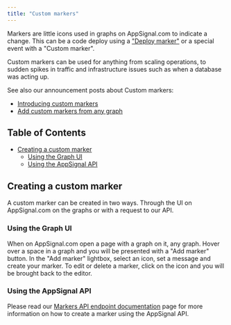 ```yaml
---
title: "Custom markers"
---
```


Markers are little icons used in graphs on AppSignal.com to indicate a change.
This can be a code deploy using a ["Deploy marker"](deploy-markers.html) or a
special event with a "Custom marker".

Custom markers can be used for anything from scaling operations, to sudden
spikes in traffic and infrastructure issues such as when a database was acting
up.

See also our announcement posts about Custom markers:

- [Introducing custom markers](http://blog.appsignal.com/2016/10/28/custom-markers.html)
- [Add custom markers from any graph](http://blog.appsignal.com/2016/11/28/custom-markers-from-any-graph.html)

## Table of Contents

- [Creating a custom marker](#creating-a-custom-marker)
  - [Using the Graph UI](#using-the-graph-ui)
  - [Using the AppSignal API](#using-the-appsignal-api)

## Creating a custom marker

A custom marker can be created in two ways. Through the UI on AppSignal.com on
the graphs or with a request to our API.

### Using the Graph UI

When on AppSignal.com open a page with a graph on it, any graph. Hover over a
space in a graph and you will be presented with a "Add marker" button. In the
"Add marker" lightbox, select an icon, set a message and create your marker. To
edit or delete a marker, click on the icon and you will be brought back to the
editor.

### Using the AppSignal API

Please read our [Markers API endpoint documentation](/api/markers.html) page
for more information on how to create a marker using the AppSignal API.
